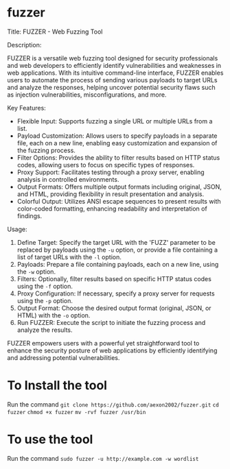 # fuzzer
Title: FUZZER - Web Fuzzing Tool

Description:

FUZZER is a versatile web fuzzing tool designed for security professionals and web developers to efficiently identify vulnerabilities and weaknesses in web applications. With its intuitive command-line interface, FUZZER enables users to automate the process of sending various payloads to target URLs and analyze the responses, helping uncover potential security flaws such as injection vulnerabilities, misconfigurations, and more.

Key Features:
- Flexible Input: Supports fuzzing a single URL or multiple URLs from a list.
- Payload Customization: Allows users to specify payloads in a separate file, each on a new line, enabling easy customization and expansion of the fuzzing process.
- Filter Options: Provides the ability to filter results based on HTTP status codes, allowing users to focus on specific types of responses.
- Proxy Support: Facilitates testing through a proxy server, enabling analysis in controlled environments.
- Output Formats: Offers multiple output formats including original, JSON, and HTML, providing flexibility in result presentation and analysis.
- Colorful Output: Utilizes ANSI escape sequences to present results with color-coded formatting, enhancing readability and interpretation of findings.

Usage:
1. Define Target: Specify the target URL with the 'FUZZ' parameter to be replaced by payloads using the `-u` option, or provide a file containing a list of target URLs with the `-l` option.
2. Payloads: Prepare a file containing payloads, each on a new line, using the `-w` option.
3. Filters: Optionally, filter results based on specific HTTP status codes using the `-f` option.
4. Proxy Configuration: If necessary, specify a proxy server for requests using the `-p` option.
5. Output Format: Choose the desired output format (original, JSON, or HTML) with the `-o` option.
6. Run FUZZER: Execute the script to initiate the fuzzing process and analyze the results.

FUZZER empowers users with a powerful yet straightforward tool to enhance the security posture of web applications by efficiently identifying and addressing potential vulnerabilities.


# To Install the tool 
Run the command
`git clone https://github.com/aexon2002/fuzzer.git`
`cd fuzzer`
`chmod +x fuzzer`
`mv -rvf fuzzer /usr/bin`


# To use the tool
Run the command `sudo fuzzer -u http://example.com -w wordlist`
